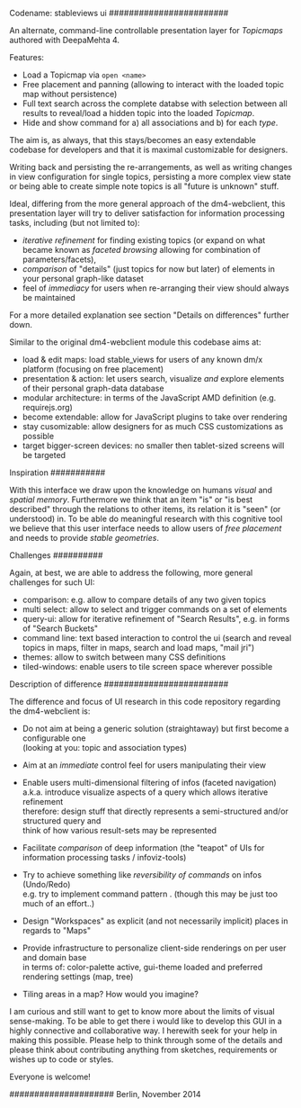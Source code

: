 
Codename: stableviews ui
########################

An alternate, command-line controllable presentation layer for _Topicmaps_ authored with DeepaMehta 4.

Features:

 * Load a Topicmap via `open <name>`
 * Free placement and panning (allowing to interact with the loaded topic map without persistence)
 * Full text search across the complete databse with selection between all results to reveal/load a hidden topic into the loaded _Topicmap_.
 * Hide and show command for a) all associations and b) for each _type_.

The aim is, as always, that this stays/becomes an easy extendable codebase for developers and that it is maximal customizable for designers.

Writing back and persisting the re-arrangements, as well as writing changes in view configuration for single topics, persisting a more complex view state or being able to create simple note topics is all "future is unknown" stuff.

Ideal, differing from the more general approach of the dm4-webclient, this presentation layer will try to deliver satisfaction for information processing tasks, including (but not limited to):
 * _iterative refinement_ for finding existing topics (or expand on what became known as _faceted browsing_ allowing for combination of parameters/facets),
 * _comparison_ of "details" (just topics for now but later) of elements in your personal graph-like dataset
 * feel of _immediacy_ for users when re-arranging their view should always be maintained

For a more detailed explanation see section "Details on differences" further down.

Similar to the original dm4-webclient module this codebase aims at:
 * load & edit maps: load stable_views for users of any known dm/x platform (focusing on free placement)
 * presentation & action: let users search, visualize _and_ explore elements of their personal graph-data database
 * modular architecture: in terms of the JavaScript AMD definition (e.g. requirejs.org)
 * become extendable: allow for JavaScript plugins to take over rendering
 * stay cusomizable: allow designers for as much CSS customizations as possible
 * target bigger-screen devices: no smaller then tablet-sized screens will be targeted


Inspiration
###########

With this interface we draw upon the knowledge on humans  _visual_ and _spatial memory_. Furthermore we think that an item "is" or "is best described" through the relations to other items, its relation it is "seen" (or understood) in. To be able do meaningful research with this cognitive tool we believe that this user interface needs to allow users of _free placement_ and needs to provide _stable geometries_.


Challenges
##########

Again, at best, we are able to address the following, more general challenges for such UI:

 * comparison: e.g. allow to compare details of any two given topics
 * multi select: allow to select and trigger commands on a set of elements
 * query-ui: allow for iterative refinement of "Search Results", e.g. in forms of "Search Buckets"
 * command line: text based interaction to control the ui (search and reveal topics in maps, filter in maps, search and load maps, "mail jri")
 * themes: allow to switch between many CSS definitions
 * tiled-windows: enable users to tile screen space wherever possible


Description of difference
#########################

The difference and focus of UI research in this code repository regarding the dm4-webclient is:

* Do not aim at being a generic solution (straightaway) but first become a configurable one<br/>
  (looking at you: topic and association types)

* Aim at an _immediate_ control feel for users manipulating their view

* Enable users multi-dimensional filtering of infos (faceted navigation)<br/>
  a.k.a. introduce visualize aspects of a query which allows iterative refinement<br/>
  therefore: design stuff that directly represents a semi-structured and/or structured query and<br/>
  think of how various result-sets may be represented<br/>

* Facilitate _comparison_ of deep information (the "teapot" of UIs for information processing tasks / infoviz-tools)

* Try to achieve something like _reversibility of commands_ on infos (Undo/Redo)<br/>
  e.g. try to implement command pattern . (though this may be just too much of an effort..)

* Design "Workspaces" as explicit (and not necessarily implicit) places in regards to "Maps"

* Provide infrastructure to personalize client-side renderings on per user and domain base<br/>
  in terms of: color-palette active, gui-theme loaded and preferred rendering settings (map, tree)

* Tiling areas in a map? How would you imagine?<br/>

I am curious and still want to get to know more about the limits of visual sense-making. To be able to get there i would like to develop this GUI in a highly connective and collaborative way. I herewith seek for your help in making this possible. Please help to think through some of the details and please think about contributing anything from sketches, requirements or wishes up to code or styles.

Everyone is welcome!

#####################
Berlin, November 2014

